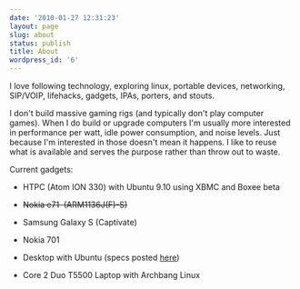 ```yaml
---
date: '2010-01-27 12:31:23'
layout: page
slug: about
status: publish
title: About
wordpress_id: '6'
---
```


I love following technology, exploring linux, portable devices, networking, SIP/VOIP, lifehacks, gadgets, IPAs, porters, and stouts.

I don't build massive gaming rigs (and typically don't play computer games). When I do build or upgrade computers I'm usually more interested in performance per watt, idle power consumption, and noise levels. Just because I'm interested in those doesn't mean it happens. I like to reuse what is available and serves the purpose rather than throw out to waste.

Current gadgets:



	
  * HTPC (Atom ION 330) with Ubuntu 9.10 using XBMC and Boxee beta

	
  * <del>Nokia e71  (ARM1136J(F)-S)</del>

	
  * Samsung Galaxy S (Captivate)

        
  * Nokia 701

	
  * Desktop with Ubuntu (specs posted [here](http://www.knurdtech.com/cheap-desktop-upgrade/))

	
  * Core 2 Duo T5500 Laptop with Archbang Linux



